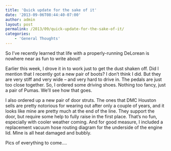```yaml
---
title: 'Quick update for the sake of it'
date: '2013-09-06T08:44:40-07:00'
author: admin
layout: post
permalink: /2013/09/quick-update-for-the-sake-of-it/
categories:
    - 'General Thoughts'
---
```


So I’ve recently learned that life with a properly-running DeLorean is nowhere near as fun to write about!

Earlier this week, I drove it in to work just to get the dust shaken off. Did I mention that I recently got a new pair of boots? I don’t think I did. But they are very stiff and very wide – and very hard to drive in. The pedals are just too close together. So, I ordered some driving shoes. Nothing too fancy, just a pair of Pumas. We’ll see how that goes.

I also ordered up a new pair of door struts. The ones that DMC Houston sells are pretty notorious for wearing out after only a couple of years, and it looks like mine are pretty much at the end of the line. They support the door, but require some help to fully raise in the first place. That’s no fun, especially with cooler weather coming. And for good measure, I included a replacement vacuum hose routing diagram for the underside of the engine lid. Mine is all heat damaged and bubbly.

Pics of everything to come….